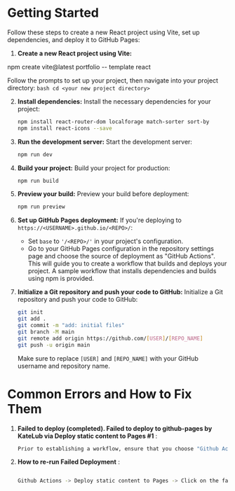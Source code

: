 


# Getting Started

Follow these steps to create a new React project using Vite, set up dependencies, and deploy it to GitHub Pages:

1. **Create a new React project using Vite:** 

npm create vite@latest portfolio -- template react

Follow the prompts to set up your project, then navigate into your project directory:
    ```bash
    cd <your new project directory>
    ```

2. **Install dependencies:** Install the necessary dependencies for your project:
    ```bash
    npm install react-router-dom localforage match-sorter sort-by
    npm install react-icons --save
    ```

3. **Run the development server:** Start the development server:
    ```bash
    npm run dev
    ```

4. **Build your project:** Build your project for production:
    ```bash
    npm run build
    ```

5. **Preview your build:** Preview your build before deployment:
    ```bash
    npm run preview
    ```

6. **Set up GitHub Pages deployment:** If you're deploying to `https://<USERNAME>.github.io/<REPO>/`:
   - Set `base` to `'/<REPO>/'` in your project's configuration.
   - Go to your GitHub Pages configuration in the repository settings page and choose the source of deployment as "GitHub Actions". This will guide you to create a workflow that builds and deploys your project. A sample workflow that installs dependencies and builds using npm is provided.

7. **Initialize a Git repository and push your code to GitHub:** Initialize a Git repository and push your code to GitHub:
    ```bash
    git init 
    git add . 
    git commit -m "add: initial files" 
    git branch -M main 
    git remote add origin https://github.com/[USER]/[REPO_NAME] 
    git push -u origin main
    ```

   Make sure to replace `[USER]` and `[REPO_NAME]` with your GitHub username and repository name.


# Common Errors and How to Fix Them


1. **Failed to deploy (completed).
Failed to deploy to github-pages
by KateLub via Deploy static content to Pages #1** :
    ```bash
    Prior to establishing a workflow, ensure that you choose "Github Actions" as source of deployment
    ```

2. **How to re-run Failed Deployment** :
    ```bash
    
    Github Actions -> Deploy static content to Pages -> Click on the failed deployment (in red) -> sidebar Jobs -> deploy
    ```